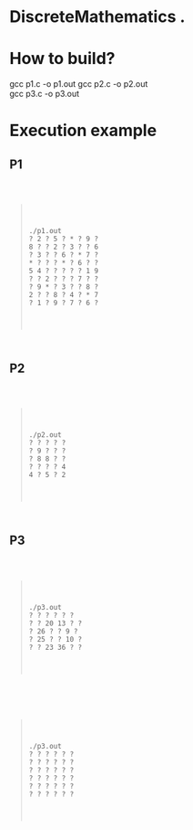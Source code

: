 # DiscreteMathematics . 

# How to build?
gcc p1.c -o p1.out 
gcc p2.c -o p2.out  
gcc p3.c -o p3.out

# Execution example
## P1
<pre><code>
  <blockquote>
    <p>./p1.out
? 2 ? 5 ? * ? 9 ?
8 ? ? 2 ? 3 ? ? 6
? 3 ? ? 6 ? * 7 ?
* ? ? ? * ? 6 ? ?
5 4 ? ? ? ? ? 1 9
? ? 2 ? ? ? 7 ? ?
? 9 * ? 3 ? ? 8 ?
2 ? ? 8 ? 4 ? * 7
? 1 ? 9 ? 7 ? 6 ?</p>
  </blockquote>
</code></pre>

## P2
<pre><code>
  <blockquote>
    <p>./p2.out
? ? ? ? ?
? 9 ? ? ?
? 8 8 ? ?
? ? ? ? 4
4 ? 5 ? 2</p>
  </blockquote>
</code></pre>


## P3
<pre><code>
  <blockquote>
    <p>./p3.out
? ? ? ? ? ?
? ? 20 13 ? ?
? 26 ? ? 9 ?
? 25 ? ? 10 ?
? ? 23 36 ? ?</p>
  </blockquote>
</code></pre>


<pre><code>
  <blockquote>
    <p>./p3.out
? ? ? ? ? ?
? ? ? ? ? ?
? ? ? ? ? ?
? ? ? ? ? ?
? ? ? ? ? ?
? ? ? ? ? ?</p>
  </blockquote>
</code></pre>



